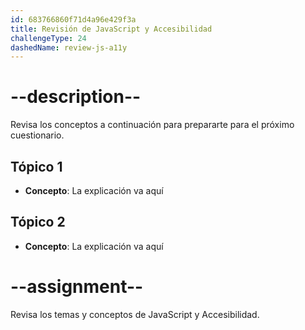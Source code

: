 ```yaml
---
id: 683766860f71d4a96e429f3a
title: Revisión de JavaScript y Accesibilidad
challengeType: 24
dashedName: review-js-a11y
---
```


# --description--

Revisa los conceptos a continuación para prepararte para el próximo cuestionario.

## Tópico 1

- **Concepto**: La explicación va aquí

## Tópico 2

- **Concepto**: La explicación va aquí

# --assignment--

Revisa los temas y conceptos de JavaScript y Accesibilidad.

